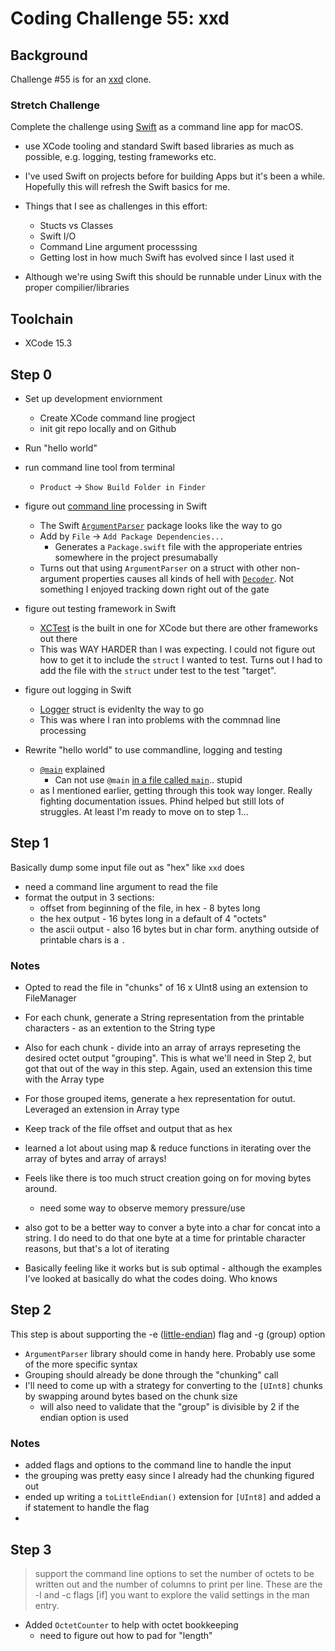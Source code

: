 # Coding Challenge 55: xxd

## Background

Challenge #55 is for an [xxd](https://codingchallenges.substack.com/p/coding-challenge-55-xxd) clone. 

### Stretch Challenge

Complete the challenge using [Swift](https://www.swift.org/) as a command line app for macOS.
- use XCode tooling and standard Swift based libraries as much as possible, e.g. logging, testing frameworks etc.
- I've used Swift on projects before for building Apps but it's been a while. Hopefully this will refresh the Swift basics for me.

- Things that I see as challenges in this effort:
    - Stucts vs Classes
    - Swift I/O
    - Command Line argument processsing
    - Getting lost in how much Swift has evolved since I last used it

- Although we're using Swift this should be runnable under Linux with the proper compilier/libraries

## Toolchain

- XCode 15.3

## Step 0

- Set up development enviornment
    - Create XCode command line progject
    - init git repo locally and on Github 
- Run "hello world"
- run command line tool from terminal
    - `Product` -> `Show Build Folder in Finder`

- figure out [command line](https://apple.github.io/swift-argument-parser/documentation/argumentparser/gettingstarted/) processing in Swift
    - The Swift [`ArgumentParser`](https://developer.apple.com/documentation/xcode/adding-package-dependencies-to-your-app) package looks like the way to go
    - Add by `File` -> `Add Package Dependencies...`
        - Generates a `Package.swift` file with the approperiate entries somewhere in the project presumabally
    - Turns out that using `ArgumentParser` on a struct with other non-argument properties causes all kinds of hell with [`Decoder`](https://forums.swift.org/t/how-to-exclude-members-from-parsing/34325). Not something I enjoyed tracking down right out of the gate
    
- figure out testing framework in Swift
    - [XCTest](https://developer.apple.com/documentation/xctest/defining_test_cases_and_test_methods) is the built in one for XCode but there are other frameworks out there
    - This was WAY HARDER than I was expecting. I could not figure out how to get it to include the `struct` I wanted to test. Turns out I had to add the file with the `struct` under test to the test "target".
    
- figure out logging in Swift
    - [Logger](https://developer.apple.com/documentation/os/logger) struct is evidenlty the way to go
    - This was where I ran into problems with the commnad line processing
     
- Rewrite "hello world" to use commandline, logging and testing
    - [`@main`](https://reintech.io/blog/mastering-swifts-main-attribute-guide) explained
        - Can not use `@main` [in a file called `main`](https://stackoverflow.com/questions/73431031/swift-cli-app-main-attribute-cannot-be-used-in-a-module-that-contains-top-leve).. stupid
    - as I mentioned earlier, getting through this took way longer. Really fighting documentation issues. Phind helped but still lots of struggles. At least I'm ready to move on to step 1...
    
## Step 1

Basically dump some input file out as "hex" like `xxd` does

- need a command line argument to read the file
- format the output in 3 sections:
    - offset from beginning of the file, in hex - 8 bytes long
    - the hex output - 16 bytes long in a default of 4 "octets"
    - the ascii output - also 16 bytes but in char form. anything outside of printable chars is a `.`

### Notes
- Opted to read the file in "chunks" of 16 x UInt8 using an extension to FileManager
- For each chunk, generate a String representation from the printable characters - as an extention to the String type
- Also for each chunk - divide into an array of arrays represeting the desired octet output "grouping". This is what we'll need in Step 2, but got that out of the way in this step. Again, used an extension this time with the Array type
- For those grouped items, generate a hex representation for outut. Leveraged an extension in Array type
- Keep track of the file offset and output that as hex

- learned a lot about using map & reduce functions in iterating over the array of bytes and array of arrays!

- Feels like there is too much struct creation going on for moving bytes around. 
    - need some way to observe memory pressure/use

- also got to be a better way to conver a byte into a char for concat into a string. I do need to do that one byte at a time for printable character reasons, but that's a lot of iterating
- Basically feeling like it works but is sub optimal - although the examples I've looked at basically do what the codes doing. Who knows

## Step 2

This step is about supporting the -e ([little-endian](https://en.wikipedia.org/wiki/Endianness)) flag and -g (group) option

- `ArgumentParser` library should come in handy here. Probably use some of the more specific syntax
- Grouping should already be done through the "chunking" call
- I'll need to come up with a strategy for converting to the `[UInt8]` chunks by swapping around bytes based on the chunk size
    - will also need to validate that the "group" is divisible by 2 if the endian option is used

### Notes
- added flags and options to the command line to handle the input
- the grouping was pretty easy since I already had the chunking figured out
- ended up writing a `toLittleEndian()` extension for `[UInt8]` and added a if statement to handle the flag
- 

## Step 3

> support the command line options to set the number of octets to be written out and the number of columns to print per line. These are the -l and -c flags [if] you want to explore the valid settings in the man entry.

- Added `OctetCounter` to help with octet bookkeeping
    - need to figure out how to pad for "length"
